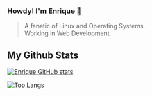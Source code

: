 ### Howdy! I'm Enrique 🐧

> <p > A fanatic of  Linux and Operating Systems. <br />
> Working in Web Development. </p>

 ## My Github Stats

[![Enrique GitHub stats](https://github-readme-stats.vercel.app/api?username=EnriqueLion&count_private=true&show_icons=true&theme=vue-dark)](https://github.com/EnriqueLion)

[![Top Langs](https://github-readme-stats.vercel.app/api/top-langs/?username=EnriqueLion&langs_count=8&layout=compact&theme=vue-dark)](https://github.com/EnriqueLion)



<!--
**EnriqueLion/EnriqueLion** is a ✨ _special_ ✨ repository because its `README.md` (this file) appears on your GitHub profile.

Here are some ideas to get you started:

- 🔭 I’m currently working on ...
- 🌱 I’m currently learning ...
- 👯 I’m looking to collaborate on ...
- 🤔 I’m looking for help with ...
- 💬 Ask me about ...
- 📫 How to reach me: ...
- 😄 Pronouns: ...
- ⚡ Fun fact: ...
-->
